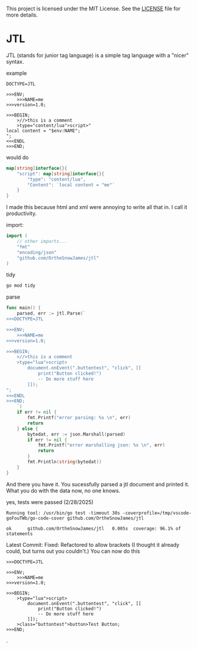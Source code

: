 This project is licensed under the MIT License. See the [LICENSE](./LICENSE) file for more details.

# JTL

JTL (stands for junior tag language) is a simple tag language with a "nicer" syntax.

example
```jtl
DOCTYPE=JTL

>>>ENV;
    >>>NAME=me
>>>version=1.0;

>>>BEGIN;
    >//>this is a comment
    >type="content/lua">script>"
local content = "$env:NAME";
";
<<<ENDL
>>>END;
```
would do
```go
map[string]interface{}{
    "script": map[string]interface{}{
        "type": "content/lua",
        "Content": `local content = "me"`
    }
}
```

I made this because html and xml were annoying to write all that in. I call it productivity.

import:

```go
import (
    // other imports...
    "fmt"
    "encoding/json"
    "github.com/OrtheSnowJames/jtl"
)
```

tidy
```sh
go mod tidy
```

parse
```go
func main() {
    parsed, err := jtl.Parse(`
>>>DOCTYPE=JTL

>>>ENV;
    >>>NAME=me
>>>version=1.0;

>>>BEGIN;
    >//>this is a comment
    >type="lua">script>
        document.onEvent(".buttontest", "click", [[
            print("Button clicked!")
            -- Do more stuff here
        ]]);
";
<<<ENDL
>>>END;
    `)
    if err != nil {
        fmt.Printf("error parsing: %s \n", err)
        return
    } else {
        bytedat, err := json.Marshall(parsed)
        if err != nil {
            fmt.Printf("error marshalling json: %s \n", err)
            return
        }
        fmt.Println(string(bytedat))
    }
}
```

And there you have it. You sucessfully parsed a jtl document and printed it. What you do with the data now, no one knows.

yes, tests were passed (2/28/2025)
```output
Running tool: /usr/bin/go test -timeout 30s -coverprofile=/tmp/vscode-goFouTWb/go-code-cover github.com/OrtheSnowJames/jtl

ok  	github.com/OrtheSnowJames/jtl	0.005s	coverage: 96.1% of statements
```

Latest Commit: Fixed: Refactored to allow brackets (I thought it already could, but turns out you couldn't.)
You can now do this
```
>>>DOCTYPE=JTL

>>>ENV;
    >>>NAME=me
>>>version=1.0;

>>>BEGIN;
    >type="lua">script>
        document.onEvent(".buttontest", "click", [[
            print("Button clicked!")
            -- Do more stuff here
        ]]);
    >class="buttontest">button>Test Button;
>>>END;
```
.